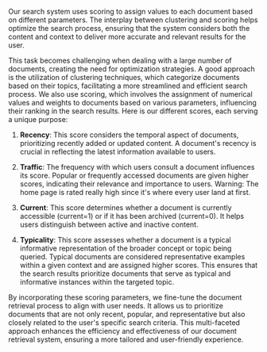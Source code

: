 Our search system uses scoring to assign values to each document based on
different parameters. The interplay between clustering and scoring helps
optimize the search process, ensuring that the system considers both the content
and context to deliver more accurate and relevant results for the user.

This task becomes challenging when dealing with a large number of documents,
creating the need for optimization strategies. A good approach is the
utilization of clustering techniques, which categorize documents based on their
topics, facilitating a more streamlined and efficient search process. We also
use scoring, which involves the assignment of numerical values and weights to
documents based on various parameters, influencing their ranking in the search
results. Here is our different scores, each serving a unique purpose:

1. **Recency**: This score considers the temporal aspect of documents,
   prioritizing recently added or updated content. A document's recency is
   crucial in reflecting the latest information available to users.

1. **Traffic**: The frequency with which users consult a document influences its
   score. Popular or frequently accessed documents are given higher scores,
   indicating their relevance and importance to users. Warning: The home page is
   rated really high since it's where every user land at first.

1. **Current**: This score determines whether a document is currently accessible
   (current=1) or if it has been archived (current=0). It helps users
   distinguish between active and inactive content.

1. **Typicality**: This score assesses whether a document is a typical
   informative representation of the broader concept or topic being queried.
   Typical documents are considered representative examples within a given
   context and are assigned higher scores. This ensures that the search results
   prioritize documents that serve as typical and informative instances within
   the targeted topic.


By incorporating these scoring parameters, we fine-tune the document retrieval
process to align with user needs. It allows us to prioritize documents that are
not only recent, popular, and representative but also closely related to the
user's specific search criteria. This multi-faceted approach enhances the
efficiency and effectiveness of our document retrieval system, ensuring a more
tailored and user-friendly experience.
